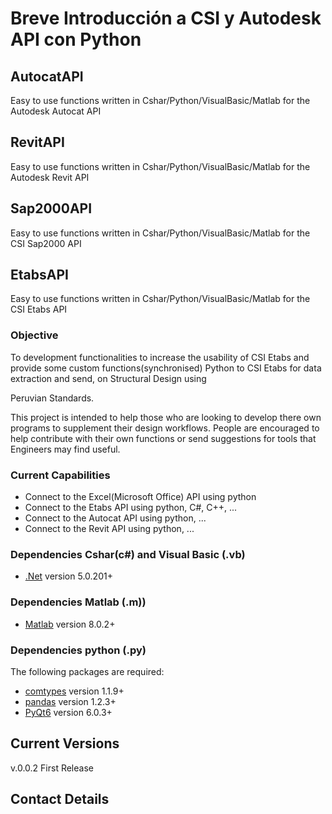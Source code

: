 # Breve Introducción a CSI y Autodesk API con Python

## AutocatAPI
Easy to use functions written in Cshar/Python/VisualBasic/Matlab for the Autodesk Autocat API

## RevitAPI
Easy to use functions written in Cshar/Python/VisualBasic/Matlab for the Autodesk Revit API

## Sap2000API
Easy to use functions written in Cshar/Python/VisualBasic/Matlab for the CSI Sap2000 API

## EtabsAPI
Easy to use functions written in Cshar/Python/VisualBasic/Matlab for the CSI Etabs API


### Objective

To development functionalities to increase the usability of CSI Etabs and provide some custom functions(synchronised) Python to CSI Etabs for data extraction and send, on Structural Design using 

Peruvian Standards.

This project is intended to help those who are looking to develop there own programs to
supplement their design workflows. People are encouraged to help contribute with their own
functions or send suggestions for tools that Engineers may find useful. 

### Current Capabilities

- Connect to the Excel(Microsoft Office) API using python
- Connect to the Etabs API using python, C#, C++, ...
- Connect to the Autocat API using python, ...
- Connect to the Revit API using python, ...

### Dependencies Cshar(c#) and Visual Basic (.vb)

* [.Net](https://dotnet.microsoft.com/) version 5.0.201+

### Dependencies Matlab (.m))

* [Matlab](https://la.mathworks.com/products/matlab.html) version 8.0.2+

### Dependencies python (.py)

The following packages are required:

* [comtypes](https://pypi.org/project/comtypes/) version 1.1.9+
* [pandas](https://pandas.pydata.org/) version 1.2.3+
* [PyQt6](https://wiki.qt.io/Qt_6.0_Release) version 6.0.3+

## Current Versions

v.0.0.2 First Release

## Contact Details
